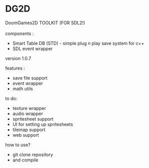# DG2D 
DoomGames2D TOOLKIT (FOR SDL2!)
<br>
<br>
components :<br>
-  Smart Table DB (STD) - simple plug n play save system for c++
-  SDL event wrapper

version 1.0.7

features :
- save file support
- event wrapper
- math utils

to do:
- texture wrapper
- audio wrapper
- spritesheet support
- UI for setting up spritesheets
- tilemap support
- web support

how to use?
- git clone repository
- and compile
